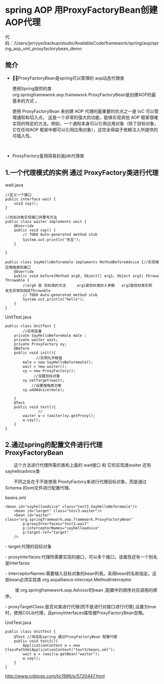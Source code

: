 # spring AOP 用ProxyFactoryBean创建AOP代理

 代码：/Users/jerryye/backup/studio/AvailableCode/framework/spring/aop/spring_aop_xml_proxyfactorybean_demo

## 简介

- ProxyFactoryBean是spring可以管理的 aop动态代理类

  使用Spring提供的类org.springframework.aop.framework.ProxyFactoryBean是创建AOP的最基本的方式 。

  使用 ProxyFactoryBean 来创建 AOP 代理的最重要的优点之一是 IoC 可以管理通知和切入点。 这是一个非常的强大的功能，能够实现其他 AOP 框架很难实现的特定的方法。例如，一个通知本身可以引用应用对象（除了目标对象，它在任何AOP 框架中都可以引用应用对象），这完全得益于依赖注入所提供的可插入性。

  ​

- ProxyFactory是用简易封装jdk代理类



## 1.一个代理模式的实例 通过 ProxyFactory类进行代理

wait.java

```
//定义一个接口
public interface wait {
    void say();
}
```



```
//目标对象实现接口并重写方法
public class waiter implements wait {
    @Override
    public void say() {
        // TODO Auto-generated method stub
        System.out.println("先生");
    }

}
```





```
public class SayHelloBeforemale implements MethodBeforeAdvice {//实现相应增强类的接口
    @Override
    public void before(Method arg0, Object[] arg1, Object arg2) throws Throwable {
        //arg0 是 目标类的方法     arg1是目标类的入参数   arg2是目标类实例  发生异常则抛给Throwable
        // TODO Auto-generated method stub
        System.out.println("hello");
    }
}
```



 

UnitTest.java



```
public class UnitTest {
        //实明变量
    private SayHelloBeforemale male ;
    private waiter wait;
    private ProxyFactory xy;
    @Before
    public void init(){
              //实例化并赋值
        male = new SayHelloBeforemale();
        wait = new waiter();
        xy = new ProxyFactory();
             //设置目标对象
        xy.setTarget(wait);
            //设置增强类对象
        xy.addAdvice(male);
        
    }
    @Test
    public void test(){
               //
        waiter w = (waiter)xy.getProxy();
        w.say();
    }
}                                    
```



 

## 2.通过spring的配置文件进行代理 ProxyFactoryBean

　　这个方法进行代理所需的类和上面的 wait接口 和 它的实现类waiter 还有sayhelloadvice类

　　不同之处在于不是使用 ProxtyFactory来进行代理目标对象，而是通过Schema 的xml文件进行配置代理。

beans.xml



```
<bean id="sayhelloadvice" class="test3.SayHelloBeforemale"/>
    <bean id="target" class="test3.waiter"/>
    <bean id="waiter" class="org.springframework.aop.framework.ProxyFactoryBean"
        p:proxyInterfaces="test3.wait"
        p:interceptorNames="sayhelloadvice"
        p:target-ref="target"
    />
```



\- target:代理的目标对象 

\- proxyInterfaces:代理所需要实现的接口，可以多个接口。该属性还有一个别名是Interfaces

\- interceptorNames:需要植入目标对象的bean列表。采用bean的名称指定。这些bean必须实现类 org.aopalliance.intercept.MethodInterceptor

​      　　或 org.springframework.aop.Advisor的bean ,配置中的顺序对应调用的顺序。

\- proxyTargetClass:是否对类进行代理(而不是进行对接口进行代理),设置为true时，使用CGLib代理，且proxyInterfaces属性被ProxyFactoryBean忽略。

 

UnitTest.java



```
public class UnitTest { 
    @Test //测试在spring 通过ProxyFactoryBean 配置代理
    public void test2(){
        ApplicationContext a = new ClassPathXmlApplicationContext("test3/beans.xml");
        wait w = (wait)a.getBean("waiter");
        w.say();
    }
}    
```





http://www.cnblogs.com/tjc1996/p/5720447.html